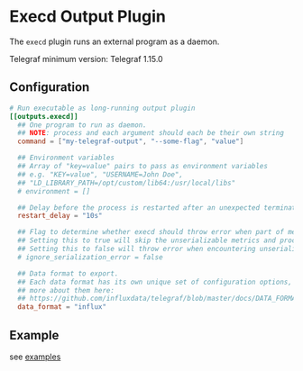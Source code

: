 # Execd Output Plugin

The `execd` plugin runs an external program as a daemon.

Telegraf minimum version: Telegraf 1.15.0

## Configuration

```toml @sample.conf
# Run executable as long-running output plugin
[[outputs.execd]]
  ## One program to run as daemon.
  ## NOTE: process and each argument should each be their own string
  command = ["my-telegraf-output", "--some-flag", "value"]

  ## Environment variables
  ## Array of "key=value" pairs to pass as environment variables
  ## e.g. "KEY=value", "USERNAME=John Doe",
  ## "LD_LIBRARY_PATH=/opt/custom/lib64:/usr/local/libs"
  # environment = []

  ## Delay before the process is restarted after an unexpected termination
  restart_delay = "10s"

  ## Flag to determine whether execd should throw error when part of metrics is unserializable
  ## Setting this to true will skip the unserializable metrics and process the rest of metrics
  ## Setting this to false will throw error when encountering unserializable metrics and none will be processed
  # ignore_serialization_error = false

  ## Data format to export.
  ## Each data format has its own unique set of configuration options, read
  ## more about them here:
  ## https://github.com/influxdata/telegraf/blob/master/docs/DATA_FORMATS_OUTPUT.md
  data_format = "influx"
```

## Example

see [examples][]

[examples]: examples/
